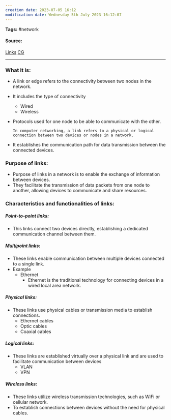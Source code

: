 ```yaml
---
creation date: 2023-07-05 16:12
modification date: Wednesday 5th July 2023 16:12:07
---
```


**Tags:** #network 

#### Source:
[Links](https://www.freetimelearning.com/software-interview-questions-and-answers.php?What-are-nodes-and-links?&id=5743)
[CG](https://chat.openai.com/share/92ea2fc9-0635-4f8d-8f3b-27d0e4944f74)

--------------------------------------

### What it is:

* A link or edge refers to the connectivity between two nodes in the network.
* It includes the type of connectivity
	* Wired
	* Wireless
* Protocols used for one node to be able to communicate with the other.
	
	`In computer networking, a link refers to a physical or logical connection between two devices or nodes in a network.`

* It establishes the communication path for data transmission between the connected devices.

### Purpose of links:

* Purpose of links in a network is to enable the exchange of information between devices.
* They facilitate the transmission of data packets from one node to another, allowing devices to communicate and share resources.

### Characteristics and functionalities of links:

##### Point-to-point links:
* This links connect two devices directly, establishing a dedicated communication channel between them.

##### Multipoint links:
* These links enable communication between multiple devices connected to a single link.
* Example
	* Ethernet
		* Ethernet is the traditional technology for connecting devices in a wired local area network.

##### Physical links:
* These links use physical cables or transmission media to establish connections.
	* Ethernet cables
	* Optic cables
	* Coaxial cables

##### Logical links:
* These links are established virtually over a physical link and are used to facilitate communication between devices
	* VLAN
	* VPN

##### Wireless links:
* These links utilize wireless transmission technologies, such as WiFi or cellular network.
* To establish connections between devices without the need for physical cables.
